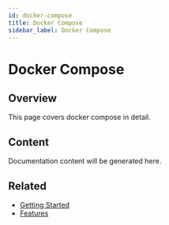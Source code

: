```yaml
---
id: docker-compose
title: Docker Compose
sidebar_label: Docker Compose
---
```


# Docker Compose

## Overview

This page covers docker compose in detail.

## Content

Documentation content will be generated here.

## Related

- [Getting Started](/docs/getting-started)
- [Features](/docs/features)
